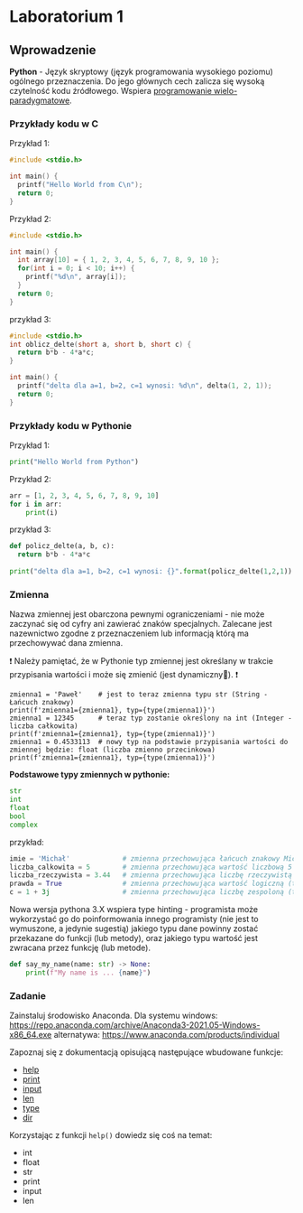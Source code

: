 # Laboratorium 1

## Wprowadzenie
**Python** - Język skryptowy (język programowania wysokiego poziomu) ogólnego przeznaczenia. Do jego głównych cech zalicza się wysoką czytelność kodu źródłowego. Wspiera [programowanie wielo-paradygmatowe](https://pl.wikipedia.org/wiki/Paradygmat_programowania).


### Przykłady kodu w C

Przykład 1:
```C
#include <stdio.h>

int main() {
  printf("Hello World from C\n");
  return 0;
}
```

Przykład 2:
```C
#include <stdio.h>

int main() {
  int array[10] = { 1, 2, 3, 4, 5, 6, 7, 8, 9, 10 };
  for(int i = 0; i < 10; i++) {
    printf("%d\n", array[i]);
  }
  return 0;
}
```

przykład 3:
```C
#include <stdio.h>
int oblicz_delte(short a, short b, short c) {
  return b*b - 4*a*c;
}

int main() {
  printf("delta dla a=1, b=2, c=1 wynosi: %d\n", delta(1, 2, 1));
  return 0;
}
```  

### Przykłady kodu w Pythonie

Przykład 1:
```python
print("Hello World from Python")
```

Przykład 2:
```python
arr = [1, 2, 3, 4, 5, 6, 7, 8, 9, 10]
for i in arr:
    print(i)
```

przykład 3:
```python
def policz_delte(a, b, c):
  return b*b - 4*a*c
 
print("delta dla a=1, b=2, c=1 wynosi: {}".format(policz_delte(1,2,1))
```

### Zmienna

Nazwa zmiennej jest obarczona pewnymi ograniczeniami - nie może zaczynać się od cyfry ani zawierać znaków specjalnych. Zalecane jest nazewnictwo zgodne z przeznaczeniem lub informacją którą ma przechowywać dana zmienna. 

:exclamation: Należy pamiętać, że w Pythonie typ zmiennej jest określany w trakcie przypisania wartości i może się zmienić (jest dynamiczny:dash:). :exclamation:

```
zmienna1 = 'Paweł'    # jest to teraz zmienna typu str (String - Łańcuch znakowy)
print(f'zmienna1={zmienna1}, typ={type(zmienna1)}')
zmienna1 = 12345      # teraz typ zostanie określony na int (Integer - liczba całkowita)
print(f'zmienna1={zmienna1}, typ={type(zmienna1)}')
zmienna1 = 0.4533113  # nowy typ na podstawie przypisania wartości do zmiennej będzie: float (liczba zmienno przecinkowa)
print(f'zmienna1={zmienna1}, typ={type(zmienna1)}')
```

**Podstawowe typy zmiennych w pythonie:**
```python
str
int
float
bool
complex
```

przykład:
```python
imie = 'Michał'             # zmienna przechowująca łańcuch znakowy Michał (typ str)
liczba_calkowita = 5        # zmienna przechowująca wartość liczbową 5 (typ int)
liczba_rzeczywista = 3.44   # zmienna przechowująca liczbę rzeczywistą 3.44 (typ float)
prawda = True               # zmienna przechowująca wartość logiczną (typ bool)
c = 1 + 3j                  # zmienna przechowująca liczbę zespoloną (typ complex) 
```

Nowa wersja pythona 3.X wspiera type hinting - programista może wykorzystać go do poinformowania innego programisty (nie jest to wymuszone, a jedynie sugestią) jakiego typu 
dane powinny zostać przekazane do funkcji (lub metody), oraz jakiego typu wartość jest zwracana przez funkcję (lub metode). 
```python
def say_my_name(name: str) -> None:
    print(f"My name is ... {name}")
```


### Zadanie
Zainstaluj środowisko Anaconda. 
Dla systemu windows: https://repo.anaconda.com/archive/Anaconda3-2021.05-Windows-x86_64.exe
alternatywa: https://www.anaconda.com/products/individual


Zapoznaj się z dokumentacją opisującą następujące wbudowane funkcje:

* [help](https://docs.python.org/3/library/functions.html#help)
* [print](https://docs.python.org/3/library/functions.html#print)
* [input](https://docs.python.org/3/library/functions.html#input)
* [len](https://docs.python.org/3/library/functions.html#len)
* [type](https://docs.python.org/3/library/functions.html#type)
* [dir](https://docs.python.org/3/library/functions.html#dir)


Korzystając z funkcji `help()` dowiedz się coś na temat:

* int
* float
* str
* print
* input
* len
